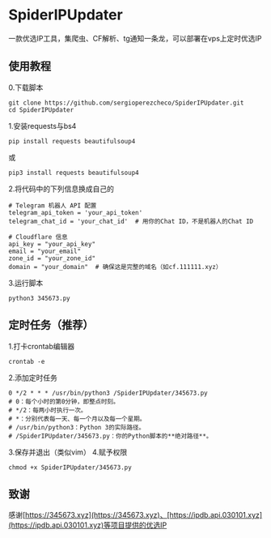 # SpiderIPUpdater
一款优选IP工具，集爬虫、CF解析、tg通知一条龙，可以部署在vps上定时优选IP

## 使用教程
0.下载脚本
```
git clone https://github.com/sergioperezcheco/SpiderIPUpdater.git
cd SpiderIPUpdater
```
1.安装requests与bs4
```
pip install requests beautifulsoup4
```
或
```
pip3 install requests beautifulsoup4
```

2.将代码中的下列信息换成自己的
```
# Telegram 机器人 API 配置
telegram_api_token = 'your_api_token'
telegram_chat_id = 'your_chat_id'  # 用你的Chat ID，不是机器人的Chat ID

# Cloudflare 信息
api_key = "your_api_key"
email = "your_email"
zone_id = "your_zone_id"
domain = "your_domain"  # 确保这是完整的域名（如cf.111111.xyz）
```

3.运行脚本
```
python3 345673.py
```

## 定时任务（推荐）
1.打卡crontab编辑器
```
crontab -e
```
2.添加定时任务
```
0 */2 * * * /usr/bin/python3 /SpiderIPUpdater/345673.py
# 0：每个小时的第0分钟，即整点时刻。
# */2：每两小时执行一次。
# *：分别代表每一天、每一个月以及每一个星期。
# /usr/bin/python3：Python 3的实际路径。
# /SpiderIPUpdater/345673.py：你的Python脚本的**绝对路径**。
```
3.保存并退出（类似vim）
4.赋予权限
```
chmod +x SpiderIPUpdater/345673.py
```

## 致谢
感谢[https://345673.xyz](https://345673.xyz)、[https://ipdb.api.030101.xyz](https://ipdb.api.030101.xyz)等项目提供的优选IP




